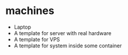 # machines

- Laptop
- A template for server with real hardware
- A template for VPS
- A template for system inside some container
